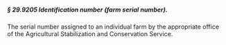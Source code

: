 ##### § 29.9205 Identification number (farm serial number). #####

The serial number assigned to an individual farm by the appropriate office of the Agricultural Stabilization and Conservation Service.